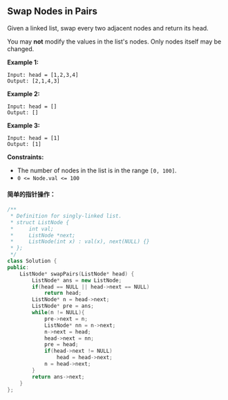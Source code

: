 ## Swap Nodes in Pairs

Given a linked list, swap every two adjacent nodes and return its head.

You may **not** modify the values in the list's nodes. Only nodes itself may be changed.

**Example 1:**

```
Input: head = [1,2,3,4]
Output: [2,1,4,3]
```

**Example 2:**

```
Input: head = []
Output: []
```

**Example 3:**

```
Input: head = [1]
Output: [1]
```

**Constraints:**

- The number of nodes in the list is in the range `[0, 100]`.
- `0 <= Node.val <= 100`

#### 简单的指针操作：

```c++
/**
 * Definition for singly-linked list.
 * struct ListNode {
 *     int val;
 *     ListNode *next;
 *     ListNode(int x) : val(x), next(NULL) {}
 * };
 */
class Solution {
public:
    ListNode* swapPairs(ListNode* head) {
        ListNode* ans = new ListNode;
        if(head == NULL || head->next == NULL)
            return head;
        ListNode* n = head->next;
        ListNode* pre = ans;
        while(n != NULL){
            pre->next = n;
            ListNode* nn = n->next;
            n->next = head;
            head->next = nn;
            pre = head;
            if(head->next != NULL)
                head = head->next;
            n = head->next;
        }
        return ans->next;
    }
};
```

